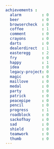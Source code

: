 ```yaml
---
achievements :
  alarm         : 0
  beer          : 0
  browsercheck  : 0
  coffee        : 1
  comment       : 0
  crayons       : 0
  darts         : 0
  dealerdirect  : 1
  easteregg     : 2
  fry           : 0
  happy         : 1
  idea          : 0
  legacy-project: 0
  magic         : 0
  maillove      : 0
  medal         : 0
  party         : 0
  patrick       : 0
  peacepipe     : 0
  pencil        : 0
  progress      : 1
  roadblock     : 0
  sackofhay     : 0
  sad           : 0
  shield        : 0
  teamwork      : 0
  thumb         : 0
---
```

